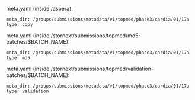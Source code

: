 meta.yaml  (inside /aspera):

    meta_dir: /groups/submissions/metadata/v1/topmed/phase3/cardia/01/17a
    type: copy

meta.yaml  (inside /stornext/submissions/topmed/md5-batches/$BATCH_NAME):

    meta_dir: /groups/submissions/metadata/v1/topmed/phase3/cardia/01/17a
    type: md5

meta.yaml  (inside /stornext/submissions/topmed/validation-batches/$BATCH_NAME):

    meta_dir: /groups/submissions/metadata/v1/topmed/phase3/cardia/01/17a
    type: validation
